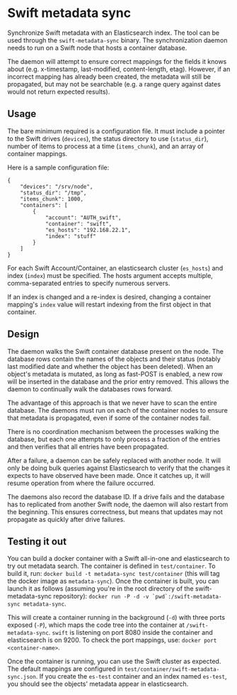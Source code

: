 Swift metadata sync
===================

Synchronize Swift metadata with an Elasticsearch index. The tool can be used
through the `swift-metadata-sync` binary. The synchronization daemon needs to
run on a Swift node that hosts a container database.

The daemon will attempt to ensure correct mappings for the fields it knows about
(e.g. x-timestamp, last-modified, content-length, etag). However, if an
incorrect mapping has already been created, the metadata will still be
propagated, but may not be searchable (e.g. a range query against dates would
not return expected results).

Usage
-----

The bare minimum required is a configuration file. It must include a pointer to
the Swift drives (`devices`), the status directory to use (`status_dir`), number
of items to process at a time (`items_chunk`), and an array of container mappings.

Here is a sample configuration file:

	{
		"devices": "/srv/node",
		"status_dir": "/tmp",
		"items_chunk": 1000,
		"containers": [
			{
				"account": "AUTH_swift",
				"container": "swift",
				"es_hosts": "192.168.22.1",
				"index": "stuff"
			}
		]
	}


For each Swift Account/Container, an elasticsearch cluster (`es_hosts`) and
index (`index`) must be specified. The hosts argument accepts multiple,
comma-separated entries to specify numerous servers.

If an index is changed and a re-index is desired, changing a container mapping's
`index` value will restart indexing from the first object in that container.

Design
------

The daemon walks the Swift container database present on the node. The database
rows contain the names of the objects and their status (notably last modified
date and whether the object has been deleted). When an object's metadata is
mutated, as long as fast-POST is enabled, a new row will be inserted in the
database and the prior entry removed. This allows the daemon to continually walk
the databases rows forward.

The advantage of this approach is that we never have to scan the entire
database. The daemons must run on each of the container nodes to ensure that
metadata is propagated, even if some of the container nodes fail.

There is no coordination mechanism between the processes walking the database,
but each one attempts to only process a fraction of the entries and then
verifies that all entries have been propagated.

After a failure, a daemon can be safely replaced with another node. It will only
be doing bulk queries against Elasticsearch to verify that the changes it
expects to have observed have been made. Once it catches up, it will resume
operation from where the failure occurred.

The daemons also record the database ID. If a drive fails and the database has
to replicated from another Swift node, the daemon will also restart from the
beginning. This ensures correctness, but means that updates may not propagate as
quickly after drive failures.

Testing it out
--------------

You can build a docker container with a Swift all-in-one and elasticsearch to
try out metadata search. The container is defined in `test/container`. To build
it, run: `docker build -t metadata-sync test/container` (this will tag the
docker image as `metadata-sync`). Once the container is built, you can launch it
as follows (assuming you're in the root directory of the swift-metadata-sync
repository):
``docker run -P -d -v `pwd`:/swift-metadata-sync metadata-sync``.

This will create a container running in the background (`-d`) with three ports
exposed (`-P`), which maps the code tree into the container at
`/swift-metadata-sync`. `swift` is listening on port 8080 inside the container
and elasticsearch is on 9200. To check the port mappings, use:
`docker port <container-name>`.

Once the container is running, you can use the Swift cluster as expected. The
default mappings are configured in `test/container/swift-metadata-sync.json`. If
you create the `es-test` container and an index named `es-test`, you should see
the objects' metadata appear in elasticsearch.
